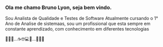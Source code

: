 ### Ola me chamo Bruno Lyon, seja bem vindo.

Sou Analista de Qualidade e Testes de Software
Atualmente cursando o 1° Ano de Analise de sistemaas,
sou um profissional que esta sempre em constante aprendizado, com conhecimento em diferentes tecnologias

🐜🐛🐞...☕🤓💻🔎...🐜🐛🐞




